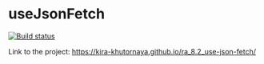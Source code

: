# useJsonFetch

[![Build status](https://ci.appveyor.com/api/projects/status/ywbsm2bm8a905a3g?svg=true)](https://ci.appveyor.com/project/kira-khutornaya/ra-8-2-use-json-fetch)

Link to the project: https://kira-khutornaya.github.io/ra_8.2_use-json-fetch/
